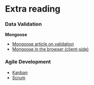 # Extra reading

### Data Validation
**Mongoose**

- [Mongoose article on validation](http://mongoosejs.com/docs/validation.html)
- [Mongoose in the browser (client-side)](http://mongoosejs.com/docs/browser.html)

### Agile Development

- [Kanban](https://www.atlassian.com/agile/kanban)
- [Scrum](https://www.atlassian.com/agile/scrum)